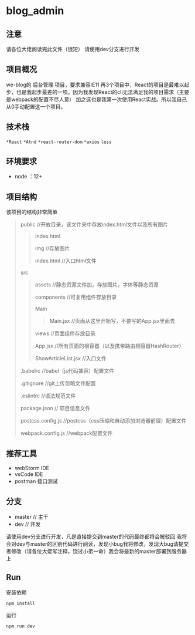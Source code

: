 # blog_admin


## 注意

请各位大佬阅读完此文件（很短） 请使用dev分支进行开发

## 项目概况

we-blog的 后台管理 项目，要求兼容IE11
再3个项目中，React的项目是最难以起步，也是我起步最差的一项。因为我发现React的cli无法满足我的项目需求（主要是webpack的配置不尽人意）
加之这也是我第一次使用React实战。所以我自己从0手动配置这一个项目。

## 技术栈

`*React` 	 `*Atnd`  	`*react-router-dom`	  `*axios`    `less`

## 环境要求
   + node ：12+


## 项目结构
该项目的结构非常简单

> public 	//开放目录，该文件夹中存放index.html文件以及所有图片
> >
> > index.html
> >
> > img     //存放图片
> >
> > index.html  //入口html文件
>
> src
>
> > assets 	//静态资源文件加，存放图片，字体等静态资源
> >
> > components  //可复用组件存放目录
> >
> > Main
> > >
> > > Main.jsx      //页面从这里开始写，不要写的App.jsx里面去
> >
> > views //页面组件存放目录
> >
> > App.jsx     //所有页面的根容器（以及携带路由根容器HashRouter）
> >
> > ShowArticleList.jsx  //入口文件
>
> .babelrc   //babel（js代码兼容）配置文件
>
> .gitignore    //git上传忽略文件配置
>
> .eslintrc   //语法规范文件
>
> package.json 	// 项目信息文件
>
> postcss.config.js     //postcss（css压缩和自动添加浏览器前缀）配置文件
>
> webpack.config.js     //webpack配置文件

## 推荐工具

- webStorm	IDE
- vsCode IDE
- postman 接口测试

## 分支

- master // 主干
- dev // 开发

请使用dev分支进行开发，凡是直接提交到master的代码最终都将会被驳回 我将会对dev与master的区别代码进行阅读，发现小bug我将修改，发现大bug请提交者修改（请各位大佬写注释，饶过小弟一命）我会将最新的master部署到服务器上

## Run

安装依赖

```shell
npm install
```

运行

```shell
npm run dev
```

